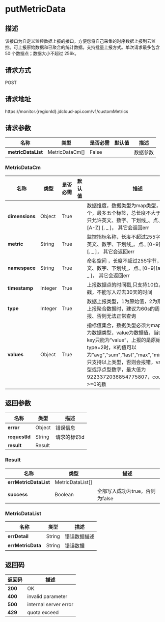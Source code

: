 # putMetricData


## 描述
该接口为自定义监控数据上报的接口，方便您将自己采集的时序数据上报到云监控。可上报原始数据和已聚合的统计数据。支持批量上报方式。单次请求最多包含 50 个数据点；数据大小不超过 256k。

## 请求方式
POST

## 请求地址
https://monitor.{regionId}.jdcloud-api.com/v1/customMetrics


## 请求参数
|名称|类型|是否必需|默认值|描述|
|---|---|---|---|---|
|**metricDataList**|MetricDataCm[]|False| |数据参数|

### MetricDataCm
|名称|类型|是否必需|默认值|描述|
|---|---|---|---|---|
|**dimensions**|Object|True| |数据维度，数据类型为map类型，支持最少一个，最多五个标签，总长度不大于255字节，只允许英文、数字、下划线_、点., [0-9][a-z] [A-Z] [. _ ]，  其它会返回err|
|**metric**|String|True| |监控指标名称，长度不超过255字节，只允许英文、数字、下划线_、点.,  [0-9][a-z] [A-Z] [. _ ]， 其它会返回err|
|**namespace**|String|True| |命名空间 ，长度不超过255字节，只允许英文、数字、下划线_、点., [0-9][a-z] [A-Z] [. _ ]，  其它会返回err|
|**timestamp**|Integer|True| |上报数据点的时间戳,只支持10位，秒级时间戳，不能写入过去30天的时间|
|**type**|Integer|True| |数据上报类型，1为原始值，2为聚合数据。当上报聚合数据时，建议为60s的周期时行上报、否则无法正常查询|
|**values**|Object|True| |指标值集合，数据类型必须为map类型，key为数据类型，value为数据值，当type=1时，key只能为”value”，上报的是原始值，当type=2时，K的值可以为"avg","sum","last","max","min","count"，只支持以上类型，否则会报错，value内容为整型或浮点型数字，最大值为9223372036854775807，count只支持>=0的数|

## 返回参数
|名称|类型|描述|
|---|---|---|
|**error**|Object|错误信息|
|**requestId**|String|请求的标识id|
|**result**|Result| |

### Result
|名称|类型|描述|
|---|---|---|
|**errMetricDataList**|MetricDataList[]| |
|**success**|Boolean|全部写入成功为true，否则为false|
### MetricDataList
|名称|类型|描述|
|---|---|---|
|**errDetail**|String|错误数据描述|
|**errMetricData**|String|错误数据|

## 返回码
|返回码|描述|
|---|---|
|**200**|OK|
|**400**|invalid parameter|
|**500**|internal server error|
|**429**|quota exceed|
